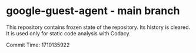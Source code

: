 # google-guest-agent - main branch

This repository contains frozen state of the repository.
Its history is cleared. It is used only for static code
analysis with Codacy.

Commit Time: 1710135922